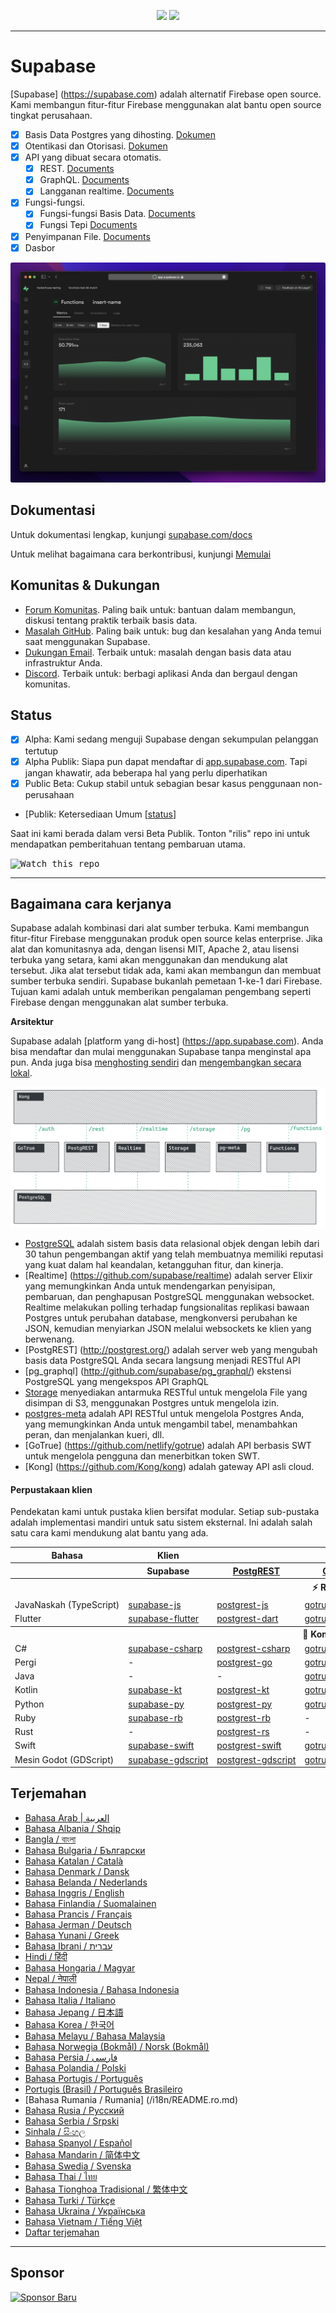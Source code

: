 <p align="center">
<img src="https://user-images.githubusercontent.com/8291514/213727234-cda046d6-28c6-491a-b284-b86c5cede25d.png#gh-light-mode-only">
<img src="https://user-images.githubusercontent.com/8291514/213727225-56186826-bee8-43b5-9b15-86e839d89393.png#gh-dark-mode-only">
</p>

---

# Supabase

[Supabase] (https://supabase.com) adalah alternatif Firebase open source. Kami membangun fitur-fitur Firebase menggunakan alat bantu open source tingkat perusahaan.

- [x] Basis Data Postgres yang dihosting. [Dokumen](https://supabase.com/docs/guides/database)
- [x] Otentikasi dan Otorisasi. [Dokumen](https://supabase.com/docs/guides/auth)
- [x] API yang dibuat secara otomatis.
  - [x] REST. [Documents](https://supabase.com/docs/guides/database/api#rest-api)
  - [x] GraphQL. [Documents](https://supabase.com/docs/guides/database/api#graphql-api)
  - [x] Langganan realtime. [Documents](https://supabase.com/docs/guides/database/api#realtime-api)
- [x] Fungsi-fungsi.
  - [x] Fungsi-fungsi Basis Data. [Documents](https://supabase.com/docs/guides/database/functions)
  - [x] Fungsi Tepi [Documents](https://supabase.com/docs/guides/functions)
- [x] Penyimpanan File. [Documents](https://supabase.com/docs/guides/storage)
- [x] Dasbor

![Dasbor Supabase](https://raw.githubusercontent.com/supabase/supabase/master/apps/www/public/images/github/supabase-dashboard.png)

## Dokumentasi

Untuk dokumentasi lengkap, kunjungi [supabase.com/docs](https://supabase.com/docs)

Untuk melihat bagaimana cara berkontribusi, kunjungi [Memulai](./DEVELOPERS.md)

## Komunitas & Dukungan

- [Forum Komunitas](https://github.com/supabase/supabase/discussions). Paling baik untuk: bantuan dalam membangun, diskusi tentang praktik terbaik basis data.
- [Masalah GitHub](https://github.com/supabase/supabase/issues). Paling baik untuk: bug dan kesalahan yang Anda temui saat menggunakan Supabase.
- [Dukungan Email](https://supabase.com/docs/support#business-support). Terbaik untuk: masalah dengan basis data atau infrastruktur Anda.
- [Discord](https://discord.supabase.com). Terbaik untuk: berbagi aplikasi Anda dan bergaul dengan komunitas.

## Status

- [x] Alpha: Kami sedang menguji Supabase dengan sekumpulan pelanggan tertutup
- [x] Alpha Publik: Siapa pun dapat mendaftar di [app.supabase.com](https://app.supabase.com). Tapi jangan khawatir, ada beberapa hal yang perlu diperhatikan
- [x] Public Beta: Cukup stabil untuk sebagian besar kasus penggunaan non-perusahaan
- [Publik: Ketersediaan Umum [[status](https://supabase.com/docs/guides/getting-started/features#feature-status)]

Saat ini kami berada dalam versi Beta Publik. Tonton "rilis" repo ini untuk mendapatkan pemberitahuan tentang pembaruan utama.

<kbd><img src="https://raw.githubusercontent.com/supabase/supabase/d5f7f413ab356dc1a92075cb3cee4e40a957d5b1/web/static/watch-repo.gif" alt="Watch this repo"/></kbd>

---

## Bagaimana cara kerjanya

Supabase adalah kombinasi dari alat sumber terbuka. Kami membangun fitur-fitur Firebase menggunakan produk open source kelas enterprise. Jika alat dan komunitasnya ada, dengan lisensi MIT, Apache 2, atau lisensi terbuka yang setara, kami akan menggunakan dan mendukung alat tersebut. Jika alat tersebut tidak ada, kami akan membangun dan membuat sumber terbuka sendiri. Supabase bukanlah pemetaan 1-ke-1 dari Firebase. Tujuan kami adalah untuk memberikan pengalaman pengembang seperti Firebase dengan menggunakan alat sumber terbuka.

**Arsitektur**

Supabase adalah [platform yang di-host] (https://app.supabase.com). Anda bisa mendaftar dan mulai menggunakan Supabase tanpa menginstal apa pun.
Anda juga bisa [menghosting sendiri](https://supabase.com/docs/guides/hosting/overview) dan [mengembangkan secara lokal](https://supabase.com/docs/guides/local-development).

![Arsitektur](https://github.com/supabase/supabase/blob/master/apps/docs/public/img/supabase-architecture.png)

- [PostgreSQL](https://www.postgresql.org/) adalah sistem basis data relasional objek dengan lebih dari 30 tahun pengembangan aktif yang telah membuatnya memiliki reputasi yang kuat dalam hal keandalan, ketangguhan fitur, dan kinerja.
- [Realtime] (https://github.com/supabase/realtime) adalah server Elixir yang memungkinkan Anda untuk mendengarkan penyisipan, pembaruan, dan penghapusan PostgreSQL menggunakan websocket. Realtime melakukan polling terhadap fungsionalitas replikasi bawaan Postgres untuk perubahan database, mengkonversi perubahan ke JSON, kemudian menyiarkan JSON melalui websockets ke klien yang berwenang.
- [PostgREST] (http://postgrest.org/) adalah server web yang mengubah basis data PostgreSQL Anda secara langsung menjadi RESTful API
- [pg_graphql] (http://github.com/supabase/pg_graphql/) ekstensi PostgreSQL yang mengekspos API GraphQL
- [Storage](https://github.com/supabase/storage-api) menyediakan antarmuka RESTful untuk mengelola File yang disimpan di S3, menggunakan Postgres untuk mengelola izin.
- [postgres-meta](https://github.com/supabase/postgres-meta) adalah API RESTful untuk mengelola Postgres Anda, yang memungkinkan Anda untuk mengambil tabel, menambahkan peran, dan menjalankan kueri, dll.
- [GoTrue] (https://github.com/netlify/gotrue) adalah API berbasis SWT untuk mengelola pengguna dan menerbitkan token SWT.
- [Kong] (https://github.com/Kong/kong) adalah gateway API asli cloud.

#### Perpustakaan klien

Pendekatan kami untuk pustaka klien bersifat modular. Setiap sub-pustaka adalah implementasi mandiri untuk satu sistem eksternal. Ini adalah salah satu cara kami mendukung alat bantu yang ada.

<table style="table-layout:fixed; white-space: nowrap;">
  <tr>
    <th>Bahasa</th>
    <th>Klien</th>
    <th colspan="5">Klien-Fitur (dibundel dalam klien Supabase)</th>
  </tr>
  <tr>
    <th></th>
    <th>Supabase</th>
    <th><a href="https://github.com/postgrest/postgrest" target="_blank" rel="noopener noreferrer">PostgREST</a></th>
    <th><a href="https://github.com/supabase/gotrue" target="_blank" rel="noopener noreferrer">GoTrue</a></th>
    <th><a href="https://github.com/supabase/realtime" target="_blank" rel="noopener noreferrer">Realtime</a></th>
    <th><a href="https://github.com/supabase/storage-api" target="_blank" rel="noopener noreferrer">Penyimpanan</a></th>
    <th>Fungsi</th>
  </tr>
  <!-- TEMPLATE FOR NEW ROW -->
  <!-- START ROW
  <tr>
    <td>lang</td>
    <td><a href="https://github.com/supabase-community/supabase-lang" target="_blank" rel="noopener noreferrer">supabase-lang</a></td>
    <td><a href="https://github.com/supabase-community/postgrest-lang" target="_blank" rel="noopener noreferrer">postgrest-lang</a></td>
    <td><a href="https://github.com/supabase-community/gotrue-lang" target="_blank" rel="noopener noreferrer">gotrue-lang</a></td>
    <td><a href="https://github.com/supabase-community/realtime-lang" target="_blank" rel="noopener noreferrer">realtime-lang</a></td>
    <td><a href="https://github.com/supabase-community/storage-lang" target="_blank" rel="noopener noreferrer">storage-lang</a></td>
  </tr>
  END ROW -->
  <th colspan="7">⚡️ Resmi ⚡️</th>
  <tr>
    <td><keep>Java</keep>Naskah (TypeScript)</td>
    <td><a href="https://github.com/supabase/supabase-js" target="_blank" rel="noopener noreferrer">supabase-js</a></td>
    <td><a href="https://github.com/supabase/postgrest-js" target="_blank" rel="noopener noreferrer">postgrest-js</a></td>
    <td><a href="https://github.com/supabase/gotrue-js" target="_blank" rel="noopener noreferrer">gotrue-js</a></td>
    <td><a href="https://github.com/supabase/realtime-js" target="_blank" rel="noopener noreferrer">realtime-js</a></td>
    <td><a href="https://github.com/supabase/storage-js" target="_blank" rel="noopener noreferrer">penyimpanan-js</a></td>
    <td><a href="https://github.com/supabase/functions-js" target="_blank" rel="noopener noreferrer">functions-js</a></td>
  </tr>
    <tr>
    <td><keep>Flutter</keep></td>
    <td><a href="https://github.com/supabase/supabase-flutter" target="_blank" rel="noopener noreferrer">supabase-flutter</a></td>
    <td><a href="https://github.com/supabase/postgrest-dart" target="_blank" rel="noopener noreferrer">postgrest-dart</a></td>
    <td><a href="https://github.com/supabase/gotrue-dart" target="_blank" rel="noopener noreferrer">gotrue-dart</a></td>
    <td><a href="https://github.com/supabase/realtime-dart" target="_blank" rel="noopener noreferrer">realtime-dart</a></td>
    <td><a href="https://github.com/supabase/storage-dart" target="_blank" rel="noopener noreferrer">storage-dart</a></td>
    <td><a href="https://github.com/supabase/functions-dart" target="_blank" rel="noopener noreferrer">fungsi-dart</a></td>
  </tr>
  <th colspan="7">💚 Komunitas 💚</th>
  <tr>
    <td>C#</td>
    <td><a href="https://github.com/supabase-community/supabase-csharp" target="_blank" rel="noopener noreferrer">supabase-csharp</a></td>
    <td><a href="https://github.com/supabase-community/postgrest-csharp" target="_blank" rel="noopener noreferrer">postgrest-csharp</a></td>
    <td><a href="https://github.com/supabase-community/gotrue-csharp" target="_blank" rel="noopener noreferrer">gotrue-csharp</a></td>
    <td><a href="https://github.com/supabase-community/realtime-csharp" target="_blank" rel="noopener noreferrer">realtime-csharp</a></td>
    <td><a href="https://github.com/supabase-community/storage-csharp" target="_blank" rel="noopener noreferrer">storage-csharp</a></td>
    <td><a href="https://github.com/supabase-community/functions-csharp" target="_blank" rel="noopener noreferrer">functions-csharp</a></td>
  </tr>
  <tr>
    <td>Pergi</td>
    <td>-</td>
    <td><a href="https://github.com/supabase-community/postgrest-go" target="_blank" rel="noopener noreferrer">postgrest-go</a></td>
    <td><a href="https://github.com/supabase-community/gotrue-go" target="_blank" rel="noopener noreferrer">gotrue-go</a></td>
    <td>-</td>
    <td><a href="https://github.com/supabase-community/storage-go" target="_blank" rel="noopener noreferrer">penyimpanan-pergi</a></td>
    <td><a href="https://github.com/supabase-community/functions-go" target="_blank" rel="noopener noreferrer">fungsi-pergi</a></td>
  </tr>
  <tr>
    <td><keep>Java</keep></td>
    <td>-</td>
    <td>-</td>
    <td><a href="https://github.com/supabase-community/gotrue-java" target="_blank" rel="noopener noreferrer">gotrue-java</a></td>
    <td>-</td>
    <td><a href="https://github.com/supabase-community/storage-java" target="_blank" rel="noopener noreferrer">penyimpanan-jawa</a></td>
    <td>-</td>
  </tr>
  <tr>
    <td>Kotlin</td>
    <td><a href="https://github.com/supabase-community/supabase-kt" target="_blank" rel="noopener noreferrer">supabase-kt</a></td>
    <td><a href="https://github.com/supabase-community/supabase-kt/tree/master/Postgrest" target="_blank" rel="noopener noreferrer">postgrest-kt</a></td>
    <td><a href="https://github.com/supabase-community/supabase-kt/tree/master/GoTrue" target="_blank" rel="noopener noreferrer">gotrue-kt</a></td>
    <td><a href="https://github.com/supabase-community/supabase-kt/tree/master/Realtime" target="_blank" rel="noopener noreferrer">realtime-kt</a></td>
    <td><a href="https://github.com/supabase-community/supabase-kt/tree/master/Storage" target="_blank" rel="noopener noreferrer">penyimpanan-kt</a></td>
    <td><a href="https://github.com/supabase-community/supabase-kt/tree/master/Functions" target="_blank" rel="noopener noreferrer">fungsi-kt</a></td>
  </tr>
  <tr>
    <td><keep>Python</keep></td>
    <td><a href="https://github.com/supabase-community/supabase-py" target="_blank" rel="noopener noreferrer">supabase-py</a></td>
    <td><a href="https://github.com/supabase-community/postgrest-py" target="_blank" rel="noopener noreferrer">postgrest-py</a></td>
    <td><a href="https://github.com/supabase-community/gotrue-py" target="_blank" rel="noopener noreferrer">gotrue-py</a></td>
    <td><a href="https://github.com/supabase-community/realtime-py" target="_blank" rel="noopener noreferrer">realtime-py</a></td>
    <td><a href="https://github.com/supabase-community/storage-py" target="_blank" rel="noopener noreferrer">storage-py</a></td>
    <td><a href="https://github.com/supabase-community/functions-py" target="_blank" rel="noopener noreferrer">functions-py</a></td>
  </tr>
  <tr>
    <td><keep>Ruby</keep></td>
    <td><a href="https://github.com/supabase-community/supabase-rb" target="_blank" rel="noopener noreferrer">supabase-rb</a></td>
    <td><a href="https://github.com/supabase-community/postgrest-rb" target="_blank" rel="noopener noreferrer">postgrest-rb</a></td>
    <td>-</td>
    <td>-</td>
    <td>-</td>
    <td>-</td>
  </tr>
  <tr>
    <td><keep>Rust</keep></td>
    <td>-</td>
    <td><a href="https://github.com/supabase-community/postgrest-rs" target="_blank" rel="noopener noreferrer">postgrest-rs</a></td>
    <td>-</td>
    <td>-</td>
    <td>-</td>
    <td>-</td>
  </tr>
  <tr>
    <td><keep>Swift</keep></td>
    <td><a href="https://github.com/supabase-community/supabase-swift" target="_blank" rel="noopener noreferrer">supabase-swift</a></td>
    <td><a href="https://github.com/supabase-community/postgrest-swift" target="_blank" rel="noopener noreferrer">postgrest-swift</a></td>
    <td><a href="https://github.com/supabase-community/gotrue-swift" target="_blank" rel="noopener noreferrer">gotrue-swift</a></td>
    <td><a href="https://github.com/supabase-community/realtime-swift" target="_blank" rel="noopener noreferrer">realtime-swift</a></td>
    <td><a href="https://github.com/supabase-community/storage-swift" target="_blank" rel="noopener noreferrer">penyimpanan-cepat</a></td>
    <td><a href="https://github.com/supabase-community/functions-swift" target="_blank" rel="noopener noreferrer">fungsi-fungsi-cepat</a></td>
  </tr>
  <tr>
    <td>Mesin Godot (GDScript)</td>
    <td><a href="https://github.com/supabase-community/godot-engine.supabase" target="_blank" rel="noopener noreferrer">supabase-gdscript</a></td>
    <td><a href="https://github.com/supabase-community/postgrest-gdscript" target="_blank" rel="noopener noreferrer">postgrest-gdscript</a></td>
    <td><a href="https://github.com/supabase-community/gotrue-gdscript" target="_blank" rel="noopener noreferrer">gotrue-gdscript</a></td>
    <td><a href="https://github.com/supabase-community/realtime-gdscript" target="_blank" rel="noopener noreferrer">realtime-gdscript</a></td>
    <td><a href="https://github.com/supabase-community/storage-gdscript" target="_blank" rel="noopener noreferrer">penyimpanan-gdscript</a></td>
    <td><a href="https://github.com/supabase-community/functions-gdscript" target="_blank" rel="noopener noreferrer">functions-gdscript</a></td>
  </tr>
</table>

<!--- Remove this list if you're translating to another language, it's hard to keep updated across multiple files-->
<!--- Keep only the link to the list of translation files-->

## Terjemahan

- [Bahasa Arab | العربية](/i18n/README.ar.md)
- [Bahasa Albania / Shqip](/i18n/README.sq.md)
- [Bangla / বাংলা](/i18n/README.bn.md)
- [Bahasa Bulgaria / Български](/i18n/README.bg.md)
- [Bahasa Katalan / Català](/i18n/README.ca.md)
- [Bahasa Denmark / Dansk](/i18n/README.da.md)
- [Bahasa Belanda / Nederlands](/i18n/README.nl.md)
- [Bahasa Inggris / English](https://github.com/supabase/supabase)
- [Bahasa Finlandia / Suomalainen](/i18n/README.fi.md)
- [Bahasa Prancis / Français](/i18n/README.fr.md)
- [Bahasa Jerman / Deutsch](/i18n/README.de.md)
- [Bahasa Yunani / Greek](/i18n/README.gr.md)
- [Bahasa Ibrani / עברית](/i18n/README.he.md)
- [Hindi / हिंदी](/i18n/README.hi.md)
- [Bahasa Hongaria / Magyar](/i18n/README.hu.md)
- [Nepal / नेपाली](/i18n/README.ne.md)
- [Bahasa Indonesia / Bahasa Indonesia](/i18n/README.id.md)
- [Bahasa Italia / Italiano](/i18n/README.it.md)
- [Bahasa Jepang / 日本語](/i18n/README.jp.md)
- [Bahasa Korea / 한국어](/i18n/README.ko.md)
- [Bahasa Melayu / Bahasa Malaysia](/i18n/README.ms.md)
- [Bahasa Norwegia (Bokmål) / Norsk (Bokmål)](/i18n/README.nb-no.md)
- [Bahasa Persia / فارسی](/i18n/README.fa.md)
- [Bahasa Polandia / Polski](/i18n/README.pl.md)
- [Bahasa Portugis / Português](/i18n/README.pt.md)
- [Portugis (Brasil) / Português Brasileiro](/i18n/README.pt-br.md)
- [Bahasa Rumania / Rumania] (/i18n/README.ro.md)
- [Bahasa Rusia / Pусский](/i18n/README.ru.md)
- [Bahasa Serbia / Srpski](/i18n/README.sr.md)
- [Sinhala / සිංහල](/i18n/README.si.md)
- [Bahasa Spanyol / Español](/i18n/README.es.md)
- [Bahasa Mandarin / 简体中文](/i18n/README.zh-cn.md)
- [Bahasa Swedia / Svenska](/i18n/README.sv.md)
- [Bahasa Thai / ไทย](/i18n/README.th.md)
- [Bahasa Tionghoa Tradisional / 繁体中文](/i18n/README.zh-tw.md)
- [Bahasa Turki / Türkçe](/i18n/README.tr.md)
- [Bahasa Ukraina / Українська](/i18n/README.uk.md)
- [Bahasa Vietnam / Tiếng Việt](/i18n/README.vi-vn.md)
- [Daftar terjemahan](/i18n/languages.md) <!--- Keep only this -->

---

## Sponsor

[![Sponsor Baru](https://user-images.githubusercontent.com/10214025/90518111-e74bbb00-e198-11ea-8f88-c9e3c1aa4b5b.png)](https://github.com/sponsors/supabase)